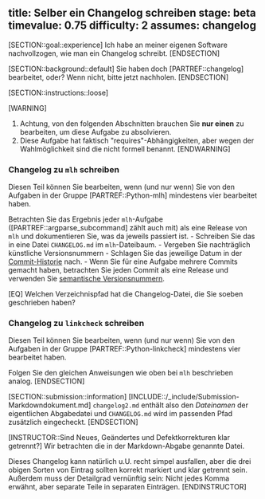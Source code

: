 title: Selber ein Changelog schreiben
stage: beta
timevalue: 0.75
difficulty: 2
assumes: changelog
---

[SECTION::goal::experience]
Ich habe an meiner eigenen Software nachvollzogen, wie man ein Changelog schreibt.
[ENDSECTION]

[SECTION::background::default]
Sie haben doch [PARTREF::changelog] bearbeitet, oder?
Wenn nicht, bitte jetzt nachholen.
[ENDSECTION]

[SECTION::instructions::loose]

[WARNING]
1. Achtung, von den folgenden Abschnitten brauchen Sie **nur einen** zu bearbeiten,
   um diese Aufgabe zu absolvieren.
2. Diese Aufgabe hat faktisch "requires"-Abhängigkeiten, aber wegen der Wahlmöglichkeit
   sind die nicht formell benannt.
[ENDWARNING]


### Changelog zu `mlh` schreiben

Diesen Teil können Sie bearbeiten, wenn (und nur wenn) Sie von den Aufgaben 
in der Gruppe [PARTREF::Python-mlh] mindestens vier bearbeitet haben.

Betrachten Sie das Ergebnis jeder `mlh`-Aufgabe ([PARTREF::argparse_subcommand] zählt auch mit)
als eine Release von `mlh` und dokumentieren Sie, was da jeweils passiert ist.
    - Schreiben Sie das in eine Datei `CHANGELOG.md` im `mlh`-Dateibaum.
    - Vergeben Sie nachträglich künstliche Versionsnummern
    - Schlagen Sie das jeweilige Datum in der
      [Commit-Historie](https://git-scm.com/docs/git-log) nach.
    - Wenn Sie für eine Aufgabe mehrere Commits gemacht haben, betrachten Sie jeden
      Commit als eine Release und verwenden Sie [semantische Versionsnummern](https://semver.org/).

[EQ] Welchen Verzeichnispfad hat die Changelog-Datei, die Sie soeben geschrieben haben?


### Changelog zu `linkcheck` schreiben

Diesen Teil können Sie bearbeiten, wenn (und nur wenn) Sie von den Aufgaben 
in der Gruppe [PARTREF::Python-linkcheck] mindestens vier bearbeitet haben.

Folgen Sie den gleichen Anweisungen wie oben bei `mlh` beschrieben analog.
[ENDSECTION]

[SECTION::submission::information]
[INCLUDE::/_include/Submission-Markdowndokument.md]
`changelog2.md` enthält also den _Dateinamen_ der eigentlichen Abgabedatei und
`CHANGELOG.md` wird im passenden Pfad zusätzlich eingecheckt.
[ENDSECTION]

[INSTRUCTOR::Sind Neues, Geändertes und Defektkorrekturen klar getrennt?]
Wir betrachten die in der Markdown-Abgabe genannte Datei.

Dieses Changelog kann natürlich u.U. recht simpel ausfallen, aber die drei
obigen Sorten von Eintrag sollten korrekt markiert und klar getrennt sein.
Außerdem muss der Detailgrad vernünftig sein: 
Nicht jedes Komma erwähnt, aber separate Teile in separaten Einträgen.
[ENDINSTRUCTOR]
